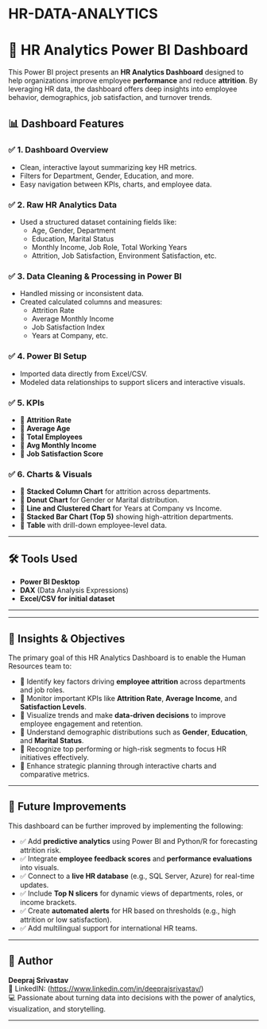 # HR-DATA-ANALYTICS
# 🧠 HR Analytics Power BI Dashboard

This Power BI project presents an **HR Analytics Dashboard** designed to help organizations improve employee **performance** and reduce **attrition**. By leveraging HR data, the dashboard offers deep insights into employee behavior, demographics, job satisfaction, and turnover trends.

## 📊 Dashboard Features

### ✅ 1. **Dashboard Overview**
- Clean, interactive layout summarizing key HR metrics.
- Filters for Department, Gender, Education, and more.
- Easy navigation between KPIs, charts, and employee data.

### ✅ 2. **Raw HR Analytics Data**
- Used a structured dataset containing fields like:
  - Age, Gender, Department
  - Education, Marital Status
  - Monthly Income, Job Role, Total Working Years
  - Attrition, Job Satisfaction, Environment Satisfaction, etc.

### ✅ 3. **Data Cleaning & Processing in Power BI**
- Handled missing or inconsistent data.
- Created calculated columns and measures:
  - Attrition Rate
  - Average Monthly Income
  - Job Satisfaction Index
  - Years at Company, etc.

### ✅ 4. **Power BI Setup**
- Imported data directly from Excel/CSV.
- Modeled data relationships to support slicers and interactive visuals.

### ✅ 5. **KPIs**
- 🔹 **Attrition Rate**
- 🔹 **Average Age**
- 🔹 **Total Employees**
- 🔹 **Avg Monthly Income**
- 🔹 **Job Satisfaction Score**

### ✅ 6. **Charts & Visuals**
- 📌 **Stacked Column Chart** for attrition across departments.
- 📌 **Donut Chart** for Gender or Marital distribution.
- 📌 **Line and Clustered Chart** for Years at Company vs Income.
- 📌 **Stacked Bar Chart (Top 5)** showing high-attrition departments.
- 📌 **Table** with drill-down employee-level data.

---

## 🛠 Tools Used
- **Power BI Desktop**
- **DAX** (Data Analysis Expressions)
- **Excel/CSV for initial dataset**

---


---

## 🎯 Insights & Objectives

The primary goal of this HR Analytics Dashboard is to enable the Human Resources team to:

- 📌 Identify key factors driving **employee attrition** across departments and job roles.
- 📌 Monitor important KPIs like **Attrition Rate**, **Average Income**, and **Satisfaction Levels**.
- 📌 Visualize trends and make **data-driven decisions** to improve employee engagement and retention.
- 📌 Understand demographic distributions such as **Gender**, **Education**, and **Marital Status**.
- 📌 Recognize top performing or high-risk segments to focus HR initiatives effectively.
- 📌 Enhance strategic planning through interactive charts and comparative metrics.

---

## 🚀 Future Improvements

This dashboard can be further improved by implementing the following:

- ✅ Add **predictive analytics** using Power BI and Python/R for forecasting attrition risk.
- ✅ Integrate **employee feedback scores** and **performance evaluations** into visuals.
- ✅ Connect to a **live HR database** (e.g., SQL Server, Azure) for real-time updates.
- ✅ Include **Top N slicers** for dynamic views of departments, roles, or income brackets.
- ✅ Create **automated alerts** for HR based on thresholds (e.g., high attrition or low satisfaction).
- ✅ Add multilingual support for international HR teams.

---

## 👤 Author

**Deepraj Srivastav**  
🔗 LinkedIN: (https://www.linkedin.com/in/deeprajsrivastav/) <br>
💻 Passionate about turning data into decisions with the power of analytics, visualization, and storytelling.

---

